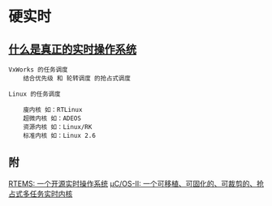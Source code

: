 # 硬实时

## [什么是真正的实时操作系统](http://blog.51cto.com/shanzhai/924666)

    VxWorks 的任务调度
        结合优先级 和 轮转调度 的抢占式调度

    Linux 的任务调度

        廋内核 如：RTLinux
        超微内核 如：ADEOS
        资源内核 如：Linux/RK
        标准内核 如：Linux 2.6

## 附

[RTEMS: 一个开源实时操作系统](https://zh.wikipedia.org/wiki/RTEMS)
[μC/OS-II: 一个可移植、可固化的、可裁剪的、抢占式多任务实时内核](https://zh.wikipedia.org/wiki/UCOSII)
